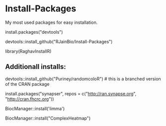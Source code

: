 # Install-Packages
 My most used packages for easy installation.

 install.packages("devtools")
 
 devtools::install_github("RJainBio/Install-Packages")
 
 library(RaghavInstallR)

## Additionall installs:
devtools::install_github("Puriney/randomcoloR") # this is a branched version of the CRAN package

install.packages("synapser", repos = c("http://ran.synapse.org", "http://cran.fhcrc.org"))

BiocManager::install('limma')

BiocManager::install("ComplexHeatmap")
